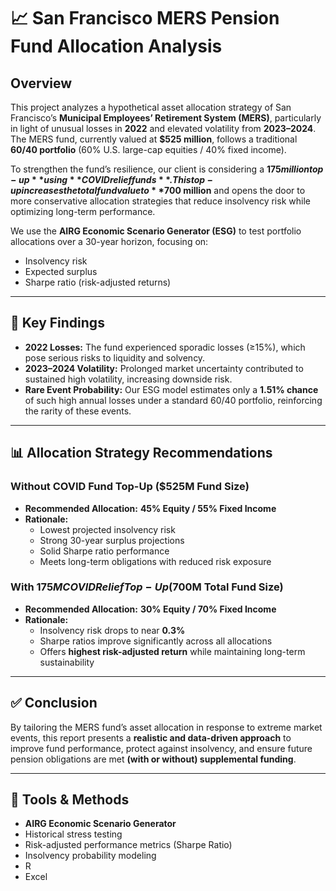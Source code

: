 # 📈 San Francisco MERS Pension Fund Allocation Analysis

## Overview


This project analyzes a hypothetical asset allocation strategy of San Francisco’s **Municipal Employees’ Retirement System (MERS)**, particularly in light of unusual losses in **2022** and elevated volatility from **2023–2024**. The MERS fund, currently valued at **$525 million**, follows a traditional **60/40 portfolio** (60% U.S. large-cap equities / 40% fixed income).

To strengthen the fund’s resilience, our client is considering a **$175 million top-up** using **COVID relief funds**. This top-up increases the total fund value to **$700 million** and opens the door to more conservative allocation strategies that reduce insolvency risk while optimizing long-term performance.

We use the **AIRG Economic Scenario Generator (ESG)** to test portfolio allocations over a 30-year horizon, focusing on:
- Insolvency risk
- Expected surplus
- Sharpe ratio (risk-adjusted returns)

---

## 📌 Key Findings

- **2022 Losses:** The fund experienced sporadic losses (≥15%), which pose serious risks to liquidity and solvency.
- **2023–2024 Volatility:** Prolonged market uncertainty contributed to sustained high volatility, increasing downside risk.
- **Rare Event Probability:** Our ESG model estimates only a **1.51% chance** of such high annual losses under a standard 60/40 portfolio, reinforcing the rarity of these events.

---

## 📊 Allocation Strategy Recommendations

### Without COVID Fund Top-Up ($525M Fund Size)
- **Recommended Allocation:** **45% Equity / 55% Fixed Income**
- **Rationale:**  
  - Lowest projected insolvency risk  
  - Strong 30-year surplus projections  
  - Solid Sharpe ratio performance  
  - Meets long-term obligations with reduced risk exposure  

### With $175M COVID Relief Top-Up ($700M Total Fund Size)
- **Recommended Allocation:** **30% Equity / 70% Fixed Income**
- **Rationale:**  
  - Insolvency risk drops to near **0.3%**  
  - Sharpe ratios improve significantly across all allocations  
  - Offers **highest risk-adjusted return** while maintaining long-term sustainability

---

## ✅ Conclusion

By tailoring the MERS fund’s asset allocation in response to extreme market events, this report presents a **realistic and data-driven approach** to improve fund performance, protect against insolvency, and ensure future pension obligations are met **(with or without) supplemental funding**.

---

## 🔧 Tools & Methods
- **AIRG Economic Scenario Generator**
- Historical stress testing
- Risk-adjusted performance metrics (Sharpe Ratio)
- Insolvency probability modeling
- R
- Excel


